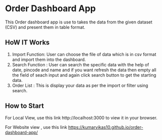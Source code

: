 # Order Dashboard App
This Order dashboard app is use to takes the data from the given dataset (CSV) and present them in table format.

## HoW IT Works
 1. Import Function: User can choose the file of data which is in csv format and import them into the dashboard.
 2. Search Function : User can search the specific data with the help of date, pincode and name and if you want   refresh the data then empty all the field of seach input and again click search button to get the starting data.
 3. Order List : This is display your data as per the import or filter using search.

 ## How to Start
 For Local View, use this link http://localhost:3000 to view it in your browser.

 For Website view , use this link https://kumarvikas10.github.io/order-dashboard-app/
